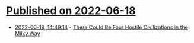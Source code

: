 # [Published on 2022-06-18](index.md)

* [2022-06-18, 14:49:14](https://news.ycombinator.com/item?id=31790284) - [There Could Be Four Hostile Civilizations in the Milky Way](https://www.universetoday.com/156281/there-could-be-four-hostile-civilizations-in-the-milky-way/)
